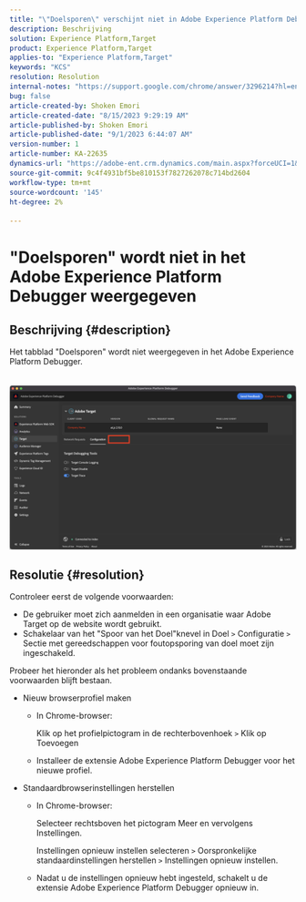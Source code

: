 ```yaml
---
title: "\"Doelsporen\" verschijnt niet in Adobe Experience Platform Debugger"
description: Beschrijving
solution: Experience Platform,Target
product: Experience Platform,Target
applies-to: "Experience Platform,Target"
keywords: "KCS"
resolution: Resolution
internal-notes: "https://support.google.com/chrome/answer/3296214?hl=en"
bug: false
article-created-by: Shoken Emori
article-created-date: "8/15/2023 9:29:19 AM"
article-published-by: Shoken Emori
article-published-date: "9/1/2023 6:44:07 AM"
version-number: 1
article-number: KA-22635
dynamics-url: "https://adobe-ent.crm.dynamics.com/main.aspx?forceUCI=1&pagetype=entityrecord&etn=knowledgearticle&id=560d5134-4e3b-ee11-bdf4-6045bd006793"
source-git-commit: 9c4f4931bf5be810153f7827262078c714bd2604
workflow-type: tm+mt
source-wordcount: '145'
ht-degree: 2%

---
```


# &quot;Doelsporen&quot; wordt niet in het Adobe Experience Platform Debugger weergegeven

## Beschrijving {#description}

Het tabblad &quot;Doelsporen&quot; wordt niet weergegeven in het Adobe Experience Platform Debugger.
<br> <br><br>![](assets/___b530eefa-4f3b-ee11-bdf4-6045bd006793___.png)

## Resolutie {#resolution}


Controleer eerst de volgende voorwaarden:

- De gebruiker moet zich aanmelden in een organisatie waar Adobe Target op de website wordt gebruikt.
- Schakelaar van het &quot;Spoor van het Doel&quot;knevel in Doel `>`  Configuratie `>`  Sectie met gereedschappen voor foutopsporing van doel moet zijn ingeschakeld.


Probeer het hieronder als het probleem ondanks bovenstaande voorwaarden blijft bestaan.

- Nieuw browserprofiel maken

   - In Chrome-browser:

     Klik op het profielpictogram in de rechterbovenhoek `>`  Klik op Toevoegen
   - Installeer de extensie Adobe Experience Platform Debugger voor het nieuwe profiel.


- Standaardbrowserinstellingen herstellen

   - In Chrome-browser:

     Selecteer rechtsboven het pictogram Meer en vervolgens Instellingen.

     Instellingen opnieuw instellen selecteren `>`  Oorspronkelijke standaardinstellingen herstellen `>`  Instellingen opnieuw instellen.
   - Nadat u de instellingen opnieuw hebt ingesteld, schakelt u de extensie Adobe Experience Platform Debugger opnieuw in.



